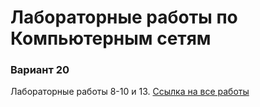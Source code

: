 # Лабораторные работы по Компьютерным сетям
### Вариант 20
Лабораторные работы 8-10 и 13.
 [Ссылка на все работы](https://iliatrofimov.github.io/computer_networks_lab)

